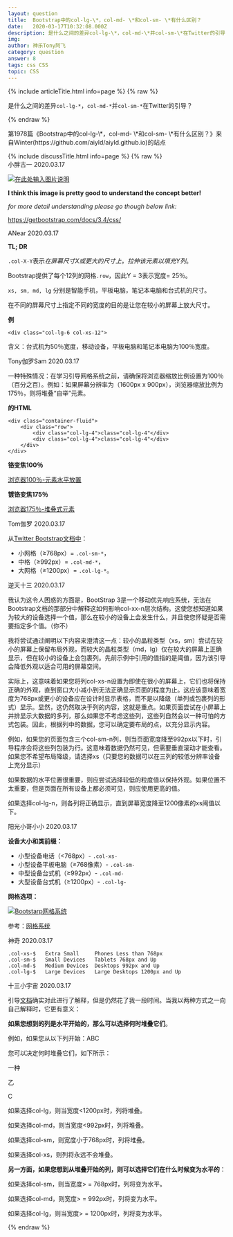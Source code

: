 ```yaml
---
layout: question
title:  Bootstrap中的col-lg-\*，col-md- \*和col-sm- \*有什么区别？
date:   2020-03-17T10:32:08.000Z
description: 是什么之间的差异col-lg-\*，col-md-\*并col-sm-\*在Twitter的引导？...
img: 
author: 神乐Tony阿飞
category: question
answer: 8
tags: css CSS
topic: CSS
---
```

<div class="article-root">
  <div class="article">
    {% include articleTitle.html info=page %}
    {% raw %}
    <div class="article-content"><p><font style="vertical-align: inherit;"><font style="vertical-align: inherit;">是什么之间的差异</font></font><code>col-lg-*</code><font style="vertical-align: inherit;"><font style="vertical-align: inherit;">，</font></font><code>col-md-*</code><font style="vertical-align: inherit;"><font style="vertical-align: inherit;">并</font></font><code>col-sm-*</code><font style="vertical-align: inherit;"><font style="vertical-align: inherit;">在Twitter的引导？</font></font></p></div>
    {% endraw %}
  </div>
  <p class="winter_mark">第1978篇《Bootstrap中的col-lg-\*，col-md- \*和col-sm- \*有什么区别？》来自Winter(https://github.com/aiyld/aiyld.github.io)的站点</p>
  <div class="discuss-wrapper">
    {% include discussTitle.html info=page %}
    {% raw %}
    <div class="discuss-item">
        <div class="discuss-parent">
          <div class="discuss-meta">
            <span class="discuss-user">小胖古一</span>
            <span class="discuss-time">2020.03.17</span>
          </div>
          <div class="discuss-comment"><p><a href="https://i.stack.imgur.com/Cu9qt.png" rel="nofollow noreferrer"><img src="https://i.stack.imgur.com/Cu9qt.png" alt="在此处输入图片说明"></a></p>

<p><strong>I think this image is pretty good to understand the concept better!</strong></p>

<p><em>for more detail understanding please go though below link:</em></p>

<p><a href="https://getbootstrap.com/docs/3.4/css/" rel="nofollow noreferrer">https://getbootstrap.com/docs/3.4/css/</a></p></div>
        </div></div><div class="discuss-item">
        <div class="discuss-parent">
          <div class="discuss-meta">
            <span class="discuss-user">ANear</span>
            <span class="discuss-time">2020.03.17</span>
          </div>
          <div class="discuss-comment"><p><strong><font style="vertical-align: inherit;"><font style="vertical-align: inherit;">TL; DR</font></font></strong></p>

<p><code>.col-X-Y</code><font style="vertical-align: inherit;"><font style="vertical-align: inherit;">表示</font></font><em><font style="vertical-align: inherit;"><font style="vertical-align: inherit;">在屏幕尺寸X或更大的尺寸上</font></font></em><font style="vertical-align: inherit;"><font style="vertical-align: inherit;">，</font></font><em><font style="vertical-align: inherit;"><font style="vertical-align: inherit;">拉伸该元素以填充Y列</font></font></em><font style="vertical-align: inherit;"><font style="vertical-align: inherit;">。</font></font></p>

<p><font style="vertical-align: inherit;"><font style="vertical-align: inherit;">Bootstrap提供了每个12列的网格</font></font><code>.row</code><font style="vertical-align: inherit;"><font style="vertical-align: inherit;">，因此Y = 3表示宽度= 25％。</font></font></p>

<p><code>xs, sm, md, lg</code><font style="vertical-align: inherit;"><font style="vertical-align: inherit;"> 分别是智能手机，平板电脑，笔记本电脑和台式机的尺寸。</font></font></p>

<p><font style="vertical-align: inherit;"><font style="vertical-align: inherit;">在不同的屏幕尺寸上指定不同的宽度的目的是让您在较小的屏幕上放大尺寸。</font></font></p>

<p><strong><font style="vertical-align: inherit;"><font style="vertical-align: inherit;">例</font></font></strong></p>

<pre><code>&lt;div class="col-lg-6 col-xs-12"&gt;
</code></pre>

<p><font style="vertical-align: inherit;"><font style="vertical-align: inherit;">含义：台式机为50％宽度，移动设备，平板电脑和笔记本电脑为100％宽度。</font></font></p></div>
        </div></div><div class="discuss-item">
        <div class="discuss-parent">
          <div class="discuss-meta">
            <span class="discuss-user">Tony伽罗Sam</span>
            <span class="discuss-time">2020.03.17</span>
          </div>
          <div class="discuss-comment"><p><font style="vertical-align: inherit;"><font style="vertical-align: inherit;">一种特殊情况：在学习引导网格系统之前，请确保将浏览器缩放比例设置为100％（百分之百）。</font><font style="vertical-align: inherit;">例如：如果屏幕分辨率为（1600px x 900px），浏览器缩放比例为175％，则将堆叠“自举”元素。</font></font></p>

<p><strong><font style="vertical-align: inherit;"><font style="vertical-align: inherit;">的HTML</font></font></strong></p>

<pre><code>&lt;div class="container-fluid"&gt;<font></font>
    &lt;div class="row"&gt;<font></font>
        &lt;div class="col-lg-4"&gt;class="col-lg-4"&lt;/div&gt;<font></font>
        &lt;div class="col-lg-4"&gt;class="col-lg-4"&lt;/div&gt;<font></font>
    &lt;/div&gt;<font></font>
&lt;/div&gt;<font></font>
</code></pre>

<p><strong><font style="vertical-align: inherit;"><font style="vertical-align: inherit;">铬变焦100％</font></font></strong></p>

<p><a href="https://i.stack.imgur.com/0aFsZ.png" rel="nofollow noreferrer"><font style="vertical-align: inherit;"><font style="vertical-align: inherit;">浏览器100％-元素水平放置</font></font></a></p>

<p><strong><font style="vertical-align: inherit;"><font style="vertical-align: inherit;">镀铬变焦175％</font></font></strong></p>

<p><a href="https://i.stack.imgur.com/rN3FR.png" rel="nofollow noreferrer"><font style="vertical-align: inherit;"><font style="vertical-align: inherit;">浏览器175％-堆叠式元素</font></font></a></p></div>
        </div></div><div class="discuss-item">
        <div class="discuss-parent">
          <div class="discuss-meta">
            <span class="discuss-user">Tom伽罗</span>
            <span class="discuss-time">2020.03.17</span>
          </div>
          <div class="discuss-comment"><p><font style="vertical-align: inherit;"><font style="vertical-align: inherit;">从</font></font><a href="http://getbootstrap.com/getting-started/#migration-new" rel="noreferrer"><font style="vertical-align: inherit;"><font style="vertical-align: inherit;">Twitter Bootstrap文档中</font></font></a><font style="vertical-align: inherit;"><font style="vertical-align: inherit;">：</font></font></p>

<ul>
<li><font style="vertical-align: inherit;"><font style="vertical-align: inherit;">小网格（≥768px）= </font></font><code>.col-sm-*</code><font style="vertical-align: inherit;"><font style="vertical-align: inherit;">，</font></font></li>
<li><font style="vertical-align: inherit;"><font style="vertical-align: inherit;">中格（≥992px）= </font></font><code>.col-md-*</code><font style="vertical-align: inherit;"><font style="vertical-align: inherit;">，</font></font></li>
<li><font style="vertical-align: inherit;"><font style="vertical-align: inherit;">大网格（≥1200px）= </font></font><code>.col-lg-*</code><font style="vertical-align: inherit;"><font style="vertical-align: inherit;">。</font></font></li>
</ul></div>
        </div></div><div class="discuss-item">
        <div class="discuss-parent">
          <div class="discuss-meta">
            <span class="discuss-user">逆天十三</span>
            <span class="discuss-time">2020.03.17</span>
          </div>
          <div class="discuss-comment"><p><font style="vertical-align: inherit;"><font style="vertical-align: inherit;">我认为这令人困惑的方面是，BootStrap 3是一个移动优先响应系统，无法在Bootstrap文档的那部分中解释这如何影响col-xx-n层次结构。</font><font style="vertical-align: inherit;">这使您想知道如果为较大的设备选择一个值，那么在较小的设备上会发生什么，并且使您怀疑是否需要指定多个值。</font><font style="vertical-align: inherit;">（你不）</font></font></p>

<p><font style="vertical-align: inherit;"><font style="vertical-align: inherit;">我将尝试通过阐明以下内容来澄清这一点：较小的晶粒类型（xs，sm）尝试在较小的屏幕上保留布局外观，而较大的晶粒类型（md，lg）仅在较大的屏幕上正确显示，但在较小的设备上会包裹列。</font><font style="vertical-align: inherit;">先前示例中引用的值指的是阈值，因为该引导会降低外观以适合可用的屏幕空间。</font></font></p>

<p><font style="vertical-align: inherit;"><font style="vertical-align: inherit;">实际上，这意味着如果您将列col-xs-n设置为即使在很小的屏幕上，它们也将保持正确的外观，直到窗口大小减小到无法正确显示页面的程度为止。</font><font style="vertical-align: inherit;">这应该意味着宽度为768px或更小的设备应在设计时显示表格，而不是以降级（单列或包裹列的形式）显示。</font><font style="vertical-align: inherit;">显然，这仍然取决于列的内容，这就是重点。</font><font style="vertical-align: inherit;">如果页面尝试在小屏幕上并排显示大数据的多列，那么如果您不考虑这些列，这些列自然会以一种可怕的方式包装。</font><font style="vertical-align: inherit;">因此，根据列中的数据，您可以确定要布局的点，以充分显示内容。</font></font></p>

<p><font style="vertical-align: inherit;"><font style="vertical-align: inherit;">例如，如果您的页面包含三个col-sm-n列，则当页面宽度降至992px以下时，引导程序会将这些列包装为行。</font><font style="vertical-align: inherit;">这意味着数据仍然可见，但需要垂直滚动才能查看。</font><font style="vertical-align: inherit;">如果您不希望布局降级，请选择xs（只要您的数据可以在三列的较低分辨率设备上充分显示）</font></font></p>

<p><font style="vertical-align: inherit;"><font style="vertical-align: inherit;">如果数据的水平位置很重要，则应尝试选择较低的粒度值以保持外观。</font><font style="vertical-align: inherit;">如果位置不太重要，但是页面在所有设备上都必须可见，则应使用更高的值。</font></font></p>

<p><font style="vertical-align: inherit;"><font style="vertical-align: inherit;">如果选择col-lg-n，则各列将正确显示，直到屏幕宽度降至1200像素的xs阈值以下。</font></font></p></div>
        </div></div><div class="discuss-item">
        <div class="discuss-parent">
          <div class="discuss-meta">
            <span class="discuss-user">阳光小哥小小</span>
            <span class="discuss-time">2020.03.17</span>
          </div>
          <div class="discuss-comment"><p><strong><font style="vertical-align: inherit;"><font style="vertical-align: inherit;">设备大小和类前缀：</font></font></strong></p>

<ul>
<li><font style="vertical-align: inherit;"><font style="vertical-align: inherit;">小型设备电话（&lt;768px）- </font></font><code>.col-xs-</code></li>
<li><font style="vertical-align: inherit;"><font style="vertical-align: inherit;">小型设备平板电脑（≥768像素）- </font></font><code>.col-sm-</code></li>
<li><font style="vertical-align: inherit;"><font style="vertical-align: inherit;">中型设备台式机（≥992px）- </font></font><code>.col-md-</code></li>
<li><font style="vertical-align: inherit;"><font style="vertical-align: inherit;">大型设备台式机（≥1200px）- </font></font><code>.col-lg-</code></li>
</ul>

<p><strong><font style="vertical-align: inherit;"><font style="vertical-align: inherit;">网格选项：</font></font></strong></p>

<p><a href="https://i.stack.imgur.com/nyqbS.png" rel="noreferrer"><img src="https://i.stack.imgur.com/nyqbS.png" alt="Bootstarp网格系统"></a></p>

<p><font style="vertical-align: inherit;"><font style="vertical-align: inherit;">参考：</font></font><a href="http://getbootstrap.com/css/#grid" rel="noreferrer"><font style="vertical-align: inherit;"><font style="vertical-align: inherit;">网格系统</font></font></a></p></div>
        </div></div><div class="discuss-item">
        <div class="discuss-parent">
          <div class="discuss-meta">
            <span class="discuss-user">神奇</span>
            <span class="discuss-time">2020.03.17</span>
          </div>
          <div class="discuss-comment"><pre><code>.col-xs-$&nbsp;  Extra Small&nbsp;    Phones Less than 768px&nbsp;<font></font>
.col-sm-$&nbsp;  Small Devices&nbsp;  Tablets 768px and Up&nbsp;<font></font>
.col-md-$&nbsp;  Medium Devices&nbsp; Desktops 992px and Up&nbsp;<font></font>
.col-lg-$&nbsp;  Large Devices&nbsp;  Large Desktops 1200px and Up&nbsp;<font></font>
</code></pre></div>
        </div></div><div class="discuss-item">
        <div class="discuss-parent">
          <div class="discuss-meta">
            <span class="discuss-user">十三小宇宙</span>
            <span class="discuss-time">2020.03.17</span>
          </div>
          <div class="discuss-comment"><p><font style="vertical-align: inherit;"><font style="vertical-align: inherit;">引导</font></font><a href="http://getbootstrap.com/css/#grid"><font style="vertical-align: inherit;"><font style="vertical-align: inherit;">文档</font></font></a><font style="vertical-align: inherit;"><font style="vertical-align: inherit;">确实对此进行了解释，但是仍然花了我一段时间。</font><font style="vertical-align: inherit;">当我以两种方式之一向自己解释时，它更有意义：</font></font></p>

<p><strong><font style="vertical-align: inherit;"><font style="vertical-align: inherit;">如果您想到的列是水平开始的，那么可以选择何时堆叠它们</font></font></strong><font style="vertical-align: inherit;"><font style="vertical-align: inherit;">。</font></font></p>

<p><font style="vertical-align: inherit;"><font style="vertical-align: inherit;">例如，如果您从以下列开始：ABC</font></font></p>

<p><font style="vertical-align: inherit;"><font style="vertical-align: inherit;">您可以决定何时堆叠它们，如下所示：</font></font></p>

<p><font style="vertical-align: inherit;"><font style="vertical-align: inherit;">一种</font></font></p>

<p><font style="vertical-align: inherit;"><font style="vertical-align: inherit;">乙</font></font></p>

<p><font style="vertical-align: inherit;"><font style="vertical-align: inherit;">C</font></font></p>

<p><font style="vertical-align: inherit;"><font style="vertical-align: inherit;">如果选择col-lg，则当宽度&lt;1200px时，列将堆叠。</font></font></p>

<p><font style="vertical-align: inherit;"><font style="vertical-align: inherit;">如果选择col-md，则当宽度&lt;992px时，列将堆叠。</font></font></p>

<p><font style="vertical-align: inherit;"><font style="vertical-align: inherit;">如果选择col-sm，则宽度小于768px时，列将堆叠。</font></font></p>

<p><font style="vertical-align: inherit;"><font style="vertical-align: inherit;">如果选择col-xs，则列将永远不会堆叠。</font></font></p>

<p><strong><font style="vertical-align: inherit;"><font style="vertical-align: inherit;">另一方面，如果您想到从堆叠开始的列，则可以选择它们在什么时候变为水平的</font></font></strong><font style="vertical-align: inherit;"><font style="vertical-align: inherit;">：</font></font></p>

<p><font style="vertical-align: inherit;"><font style="vertical-align: inherit;">如果选择col-sm，则当宽度&gt; = 768px时，列将变为水平。</font></font></p>

<p><font style="vertical-align: inherit;"><font style="vertical-align: inherit;">如果选择col-md，则宽度&gt; = 992px时，列将变为水平。</font></font></p>

<p><font style="vertical-align: inherit;"><font style="vertical-align: inherit;">如果选择col-lg，则当宽度&gt; = 1200px时，列将变为水平。</font></font></p></div>
        </div></div>
    {% endraw %}
  </div>
<div>

